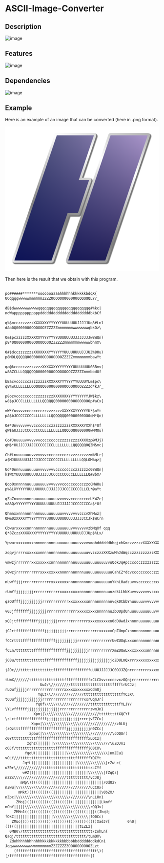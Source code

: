 # ASCII-Image-Converter


## Description

![image](https://user-images.githubusercontent.com/66129931/155897718-f2610253-4d06-4db1-badc-38a64c33b19d.png)

## Features

![image](https://user-images.githubusercontent.com/66129931/155897684-efbe4f82-3f44-4432-b548-cf386df5ac4b.png)

## Dependencies

![image](https://user-images.githubusercontent.com/66129931/155897698-26bbed63-a25c-47d4-a550-6dd2630f5391.png)

## Example

Here is an example of an image that can be converted (here in .png format).

![example](input/example.png)

Then here is the result that we obtain with this program.

                                                                                                                                                      
                                                                                                                                                      
                                                po######*******ooooooaaaahhhhhhkkkkkkbdqX{          UOqqqqwwwwwmmmmmmZZZZOOOOOO000000QQQQQQLY/_       
                                               dB$dwwwwwwwwwwwqqqqqqqqqqqqqqqqqqqqqqqq#%kc|        ndWappppppppppppdddddddddddddddddddddddbkbCf       
                                              q%$mcczzzzzzzXXXXXXYYYYYYYUUUUUUUJJJJJUq8#Ln1        d&a0Q0000000OOOOOOZZZZZZmmmmmmmwwwwwwwqbkOz\       
                                             O&$pczzzzzXXXXXXYYYYYYYYUUUUUUUJJJJJJJJw8WQn)        p8*0Q00000000OOOOOOOOZZZZZZmmmmmmmwwwwwbhmX\        
                                            0#$dcczzzzzzzXXXXXXXYYYYYYYUUUUUUUUJJJUZ%8Ou)        p8MOLQQQQQ0000000OOOOOOOOOZZZZZmmmmmmmmbawYt         
                                           qa@kccccczzzzzzzzXXXXXXYYYYYYYYUUUUUUUU08Bmv(        w8&ZCLLLQQQQQQ00000000OOOOOOOOZZZZZZmmmbodUf          
                                           bBacvcccccczzzzzzzzXXXXXXYYYYYYYYUUUUYL&$pc\        q8%wCLLLLLLLQQQQQQ000000000OOOOOOOOZZZZd*kJr_          
                                          p8ozvccccccccczzzzzzzzXXXXXXXYYYYYYYYYJW$kz\        w8$pJCCCLLLLLLLLLQQQQQQ00000000OOOOOOOOp#aCx{           
                                         mW*YuvvvvcccccccczzzzzzzzzXXXXXXYYYYYYU*$oYt        p&$bJCCCCCCCCLLLLLLLLQQQQQQQ00000000OO0qM*Qn)            
                                        O#*UnvvvvvvvvcccccccczzzzzzzzzXXXXXXYXXh$*Uf        qW$aUJJJJCCCCCCCCLLLLLLLLLQQQQQQ0000000wMMOu)             
                                       Co#JnuuuuvvvvvvvccccccccczzzzzzzzzXXXXzp@MJj)       qM$*UUJJJJJJJCCCCCCCCCLLLLLLLLLQQQQQQ0QZM&mc|              
                                      Ch#Lnuuuuuuuvvvvvvvccccccccczzzzzzzzzzzm%MLr(        a$MJUUUUUUJJJJJJCCCCCCCCCCLLLLLLLLLQQLOM%qz|               
                                     Ud*0nnnuuuuuuuuvvvvvvvvccccccccczzzzzzc08WQn|        k$WCYUUUUUUUUUUJJJJJJCCCCCCCCCCLLLLLLLQ#BbX/                
                                    QqoOxnnnnnuuuuuuuuuvvvvvvvcccccccccczzcCMWOu(        p%&LXYYYYYUUUUUUUUUJJJJJJJJCCCCCCCCLLCL*@aYt                 
                                   qZaZnxnnnnnnnuuuuuuuuuuuvvvvvvcccccccccU*WZc(        m8&QzYYYYYYYYYUUUUUUUUUUJJJJJJJCCCCCCCCa$*Uf                  
                                   QhmnxxnnnnnnnnnnuuuuuuuuuuvvvvvvvvcccvXhMwz|        OM&0zXXXXYYYYYYYYYYUUUUUUUUUUUJJJJJJCCJk$WCrn                  
                                  CbwurxxxxxnnnnnnnnnnuuuuuuuuuuvvvvvvvvzbMqXf qqq    Q*8ZczzXXXXXXXYYYYYYYYYYUUUUUUUUUUUJJJUp$%Lx/                   
                                 Ypwurxxxxxxxxnnnnnnnnnnuuuuuuuuuuuvvvvvmahddddddbhqjxh&mczzzzzzXXXXXXXXYYYYYYYYYYYUUUUUUUUYm@%0n|                    
                                zqqvjrrrrxxxxxxxnnnnnnnnnnnnuuuuuuuuuuvvzczzzXXXzwMhJdWqcczzzzzzzzzzXXXXXXXXYYYYYYYYYYYUUUY0%BZu(                     
                               vmwzjrrrrrrrxxxxxxxxxnnnnnnnnnnnuuuuuuuuuuuuuuvvuQokJq#pcccccczzzzzzzzzzzzXXXXXXXXYYYYYYYYYLWBwv|                      
                              x0wzjrrrrrrrrrrrxxxxxxxxxnnnnnnnnnnnuuuuuuuuuuuuuCahCZ*dcvcccccccccczzzzzzzzzzzXXXXXXXXXYYXJ*%pz\                       
                             nLwYfjjjrrrrrrrrrrrrrxxxxxxxxnnnnnnnnnnnnuuuuuuunYkhL0adzuvvvccccccccccccczzzzzzzzzzzXXXXXXYa%dX/                        
                            rUmYfjjjjjjjjrrrrrrrrrrrrxxxxxxxxxnnnnnnnnnnnnuunzdkLLhbXuvvvvvvvvvcccccccccccczzzzzzzzzzzzXb8kYt                         
                           qzOUfffjjjjjjjjjjrrrrrrrrrrrrxxxxxxxxxnnnnnnnnnnnvqk0CbbYnuuuuuvvvvvvvvvvccccccccccczzzzzzzcqWhUf                          
                           v0JjfffffffjjjjjjjjrrrrrrrrrrrrrrxxxxxxxxxnnnnnnuZbOUpdUnuuuuuuuuuuuvvvvvvvvvccccccccccccccZMhJr(                          
                          xQJjtffffffffffjjjjjjjjjrrrrrrrrrrrrrrxxxxxxxxxxn0dOUwdJxnnnnuuuuuuuuuuuuuvvvvvvvvvvccccccvQ*aLx(                           
                         jCJrtfffffffffffffjjjjjjjjjjrrrrrrrrrrrrrrrxxxxxxCpZUmpCxnnnnnnnnnnuuuuuuuuuuuuuuvvvvvvvvvuCoaQn1                            
                        fCCrttttfffffffffffffffjjjjjjjjjjrrrrrrrrrrrrrrrrUwZUOqLxxxnnnnnnnnnnnnnuuuuuuuuuuuuuuuvvvuYka0v(                             
                       fCLn/ttttttttfffffffffffffffjjjjjjjjjjrrrrrrrrrrrXmZUQwLxxxxxxxxxnnnnnnnnnnnnnnuuuuuuuuuuuuzdhOc|                              
                      jC0u/tttttttttttttfffffffffffffffjjjjjjjjjjjjjjjjcZOULmQxrrrxxxxxxxxxxxnnnnnnnnnnnnnnnnuuunvqhZz\                               
                     jJOc///tttttttttttttttfffffffffffffffffuUUUJJJJJJC0OJJZQnrrrrrrrrrxxxxxxxxxxxxnnnnnnnnnnnnnumkmX/                                
                    tUmX///////ttttttttttttttttffffffffffffxCLCXvvcccccvxzOQnjrrrrrrrrrrrrrrrxxxxxxxxxxxxxnnnnnn0bmYt                                 
                    UwJ/\/////////tttttttttttttttttttfffftrUCJz|        rLQufjjjjjrrrrrrrrrrrrrrrrrxxxxxxxxxxxxCdmUj                                  
                   YqLt\\///////////////tttttttttttttttttfYCJX\        tCQufjjjjjjjjjjjjrrrrrrrrrrrrrrrrrrrxxrUqmJr[                                  
                  YqOf\\\\\\\\/////////////tttttttttttttfYLJY/        \YLvffffffjjjjjjjjjjjjjjjrrrrrrrrrrrrrrzwmJn}                                   
                 Xpmj|\\\\\\\\\\\\/////////////tttttttttXQCYf        \zLctffffffffffffffjjjjjjjjjjjjjjjrrrrjvZZCu(                                    
                Xppx|\\\\\\\\\\\\\\\\\/////////////////z0LUj        (zQztttfffffffffffffffffffffjjjjjjjjjjjn0ZCc|                                     
               zpbu(|\\\\\\\\\\\\\\\\\\\\\\//////////\cOQUr(        c0YtttttttttttffffffffffffffffffffffffxLOCz|                                      
              zqhz(|||||||\\\\\\\\\\\\\\\\\\\\\\\///\uZOJn1        cOJf/ttttttttttttttttttfffffffffffffffjC0CX\                                       
             YqoU(||||||||||||||\\\\\\\\\\\\\\\\\\\|nmZCu1        vOLf///tttttttttttttttttttttttttfffffffYQCYt                                        
            Jq*L(||||||||||||||||||||\\\\\\\\\\\\\|rZwLc(        uZ0r\////////////ttttttttttttttttttttttzLCYf                                         
            w#Z|(|||||||||||||||||||||||||\\\\\\\|fZqQz|        nZZx\\\\////////////////////tttttttttt/vCJUj                                          
           mMp\)(((((||||||||||||||||||||||||||||/Od0z\        nZwu|\\\\\\\\\\\///////////////////////uCCUx(                                          
          mMkt)(((((((((((||||||||||||||||||||||\0bZX/        nZpc|\\\\\\\\\\\\\\\\\\\\\\\\/////////\nLLUn1                                           
         ZMoj)(((((((((((((((((((((|||||||||||||LkmYf        nObY|||||\\\\\\\\\\\\\\\\\\\\\\\\\\\\\\rQQJv(                                            
        ZMMn1((((((((((((((((((((((((((((||||((JhqUj        fOkC||||||||||||||||||\\\\\\\\\\\\\\\\|fQ0Cc)                                             
       ZM&c{)))))))))))))))))))))))))))))(((()XadJr[        0h0|(((((|||||||||||||||||||||||||||||tLZLz|                                              
      0MB0\/tttttttttttttttt/ttttttttttttttt/zohLn(        Qaqj/tttttttttttttttttttttttttttttttt/tLmQX\                                               
      ZdohhhhhhhhhhhhkkkkkkkkkbbbbbbbddddddddkdCn1         JqqwwwwwwwwwwmmmmmmmmZZZZZZZZOOOOOOOO0OZLzt                                                
        (fffffffffffffffffffffffffffffffffffft\)(           [/fffffffffffffffffffffffffffffffffffft|)                                                 
                                                                                                                                                      
                                                                                                                                                      
